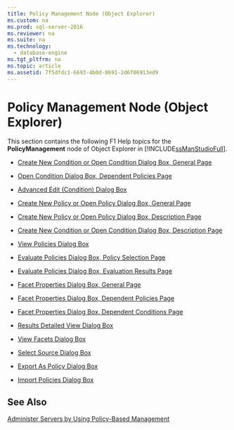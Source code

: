 ```yaml
---
title: Policy Management Node (Object Explorer)
ms.custom: na
ms.prod: sql-server-2016
ms.reviewer: na
ms.suite: na
ms.technology: 
  - database-engine
ms.tgt_pltfrm: na
ms.topic: article
ms.assetid: 7f5dfdc1-6693-4b0d-8691-2d6f06913ed9
---
```

# Policy Management Node (Object Explorer)
  This section contains the following F1 Help topics for the **PolicyManagement** node of Object Explorer in [!INCLUDE[ssManStudioFull](../../Token\Other/ssManStudioFull_md.md)].  
  
-   [Create New Condition or Open Condition Dialog Box, General Page](../../Topics\TopicNameNotContainA/Create-New-Condition-or-Open-Condition-Dialog-Box,-General-Page.md)  
  
-   [Open Condition Dialog Box, Dependent Policies Page](../../Topics\TopicNameNotContainA/Open-Condition-Dialog-Box,-Dependent-Policies-Page.md)  
  
-   [Advanced Edit &#40;Condition&#41; Dialog Box](../Topic/Advanced%20Edit%20\(Condition\)%20Dialog%20Box.md)  
  
-   [Create New Policy or Open Policy Dialog Box, General Page](../../Topics\TopicNameNotContainA/Create-New-Policy-or-Open-Policy-Dialog-Box,-General-Page.md)  
  
-   [Create New Policy or Open Policy Dialog Box, Description Page](../../Topics\TopicNameNotContainA/Create-New-Policy-or-Open-Policy-Dialog-Box,-Description-Page.md)  
  
-   [Create New Condition or Open Condition Dialog Box, Description Page](../../Topics\TopicNameNotContainA/Create-New-Condition-or-Open-Condition-Dialog-Box,-Description-Page.md)  
  
-   [View Policies Dialog Box](../../Topics\TopicNameNotContainA/View-Policies-Dialog-Box.md)  
  
-   [Evaluate Policies Dialog Box, Policy Selection Page](../../Topics\TopicNameNotContainA/Evaluate-Policies-Dialog-Box,-Policy-Selection-Page.md)  
  
-   [Evaluate Policies Dialog Box, Evaluation Results Page](../../Topics\TopicNameNotContainA/Evaluate-Policies-Dialog-Box,-Evaluation-Results-Page.md)  
  
-   [Facet Properties Dialog Box, General Page](../../Topics\TopicNameNotContainA/Facet-Properties-Dialog-Box,-General-Page.md)  
  
-   [Facet Properties Dialog Box, Dependent Policies Page](../../Topics\TopicNameNotContainA/Facet-Properties-Dialog-Box,-Dependent-Policies-Page.md)  
  
-   [Facet Properties Dialog Box, Dependent Conditions Page](../../Topics\TopicNameNotContainA/Facet-Properties-Dialog-Box,-Dependent-Conditions-Page.md)  
  
-   [Results Detailed View Dialog Box](../../Topics\TopicNameNotContainA/Results-Detailed-View-Dialog-Box.md)  
  
-   [View Facets Dialog Box](../../Topics\TopicNameNotContainA/View-Facets-Dialog-Box.md)  
  
-   [Select Source Dialog Box](../../Topics\TopicNameNotContainA/Select-Source-Dialog-Box.md)  
  
-   [Export As Policy Dialog Box](../../Topics\TopicNameNotContainA/Export-As-Policy-Dialog-Box.md)  
  
-   [Import Policies Dialog Box](../../Topics\TopicNameNotContainA/Import-Policies-Dialog-Box.md)  
  
## See Also  
 [Administer Servers by Using Policy-Based Management](../../Topics\TopicNameNotContainA/Administer-Servers-by-Using-Policy-Based-Management.md)  
  
  
